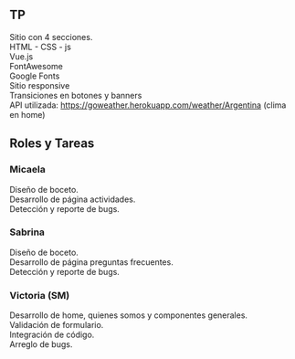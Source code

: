 ## TP
Sitio con 4 secciones.  
HTML - CSS - js  
Vue.js  
FontAwesome  
Google Fonts  
Sitio responsive   
Transiciones en botones y banners  
API utilizada: https://goweather.herokuapp.com/weather/Argentina (clima en home)  

## Roles y Tareas
### Micaela
Diseño de boceto.  
Desarrollo de página actividades.  
Detección  y reporte de bugs.  


### Sabrina
Diseño de boceto.  
Desarrollo de página preguntas frecuentes.  
Detección  y reporte de bugs.  


### Victoria (SM)
Desarrollo de home, quienes somos y componentes generales.  
Validación de formulario.  
Integración de código.  
Arreglo de bugs.  

